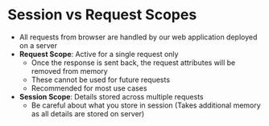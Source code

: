 # Session vs Request Scopes

* All requests from browser are handled by our web application deployed on a server
* **Request Scope**: Active for a single request only
  * Once the response is sent back, the request attributes will be removed from memory
  * These cannot be used for future requests
  * Recommended for most use cases
* **Session Scope**: Details stored across multiple requests
  * Be careful about what you store in session (Takes additional memory as all details are stored on server)